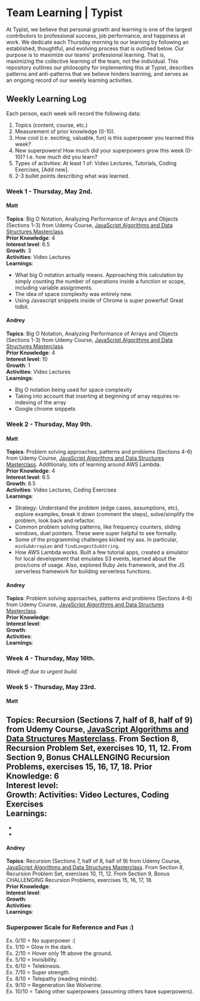 # Team Learning | Typist

At Typist, we believe that personal growth and learning is one of the largest contributors to professional success, job performance, and happiness at work. We dedicate each Thursday morning to our learning by following an established, thoughtful, and evolving process that is outlined below. Our purpose is to maximize our teams' professional learning. That is, maximizing the collective learning of the team, not the individual. This repository outlines our philosophy for implementing this at Typist, describes patterns and anti-patterns that we believe hinders learning, and serves as an ongoing record of our weekly learning activities. 

## Weekly Learning Log

Each person, each week will record the following data:

  1. Topics (content, course, etc.)  
  2. Measurement of prior knowledge (0-10).   
  3. How cool (i.e. exciting, valuable, fun) is this superpower you learned this week?  
  4. New superpowers! How much did your superpowers grow this week (0-10)? I.e. how much did you learn?   
  5. Types of activities: At least 1 of: Video Lectures, Tutorials, Coding Exercises, [Add new].  
  6. 2-3 bullet points describing what was learned.  
  
### Week 1 - Thursday, May 2nd.

#### Matt

**Topics**: Big O Notation, Analyzing Performance of Arrays and Objects (Sections 1-3) from Udemy Course, [JavaScript Algorithms and Data Structures Masterclass](https://www.udemy.com/js-algorithms-and-data-structures-masterclass/).  
**Prior Knowledge**: 4   
**Interest level**: 6.5  
**Growth**: 3   
**Activities**: Video Lectures   
**Learnings**:  
  - What big O notation actually means. Approaching this calculation by simply counting the number of operations inside a function or scope, including variable assignments. 
  - The idea of space complexity was entirely new. 
  - Using Javascript snippets inside of Chrome is super powerful! Great tidbit. 
  
#### Andrey

**Topics**: Big O Notation, Analyzing Performance of Arrays and Objects (Sections 1-3) from Udemy Course, [JavaScript Algorithms and Data Structures Masterclass](https://www.udemy.com/js-algorithms-and-data-structures-masterclass/).   
**Prior Knowledge**: 4  
**Interest level**: 10  
**Growth**: 1  
**Activities**: Video Lectures  
**Learnings**:  
  - Big O notation being used for space complexity
  - Taking into account that inserting at beginning of array requires re-indexing of the array
  - Google chrome snippets


### Week 2 - Thursday, May 9th.

#### Matt

**Topics**: Problem solving approaches, patterns and problems (Sections 4-6) from Udemy Course, [JavaScript Algorithms and Data Structures Masterclass](https://www.udemy.com/js-algorithms-and-data-structures-masterclass/). Additionaly, lots of learning around AWS Lambda.  
**Prior Knowledge**: 4   
**Interest level**: 6.5  
**Growth**: 8.5   
**Activities**: Video Lectures, Coding Exercises   
**Learnings**:  
  - Strategy: Understand the problem (edge cases, assumptions, etc), explore examples, break it down (comment the steps), solve/simplify the problem, look back and refactor.
  - Common problem solving patterns, like frequency counters, sliding windows, duel pointers. These were super helpful to see formally. 
  - Some of the programming challenges kicked my ass. In particular, `minSubArrayLen` and `findLongestSubString`.
  - How AWS Lambda works. Built a few tutorial apps, created a simulator for local development that emulates S3 events, learned about the pros/cons of usage. Also, explored Ruby Jets framework, and the JS serverless framework for building serverless functions.  
  
#### Andrey

**Topics**: Problem solving approaches, patterns and problems (Sections 4-6) from Udemy Course, [JavaScript Algorithms and Data Structures Masterclass](https://www.udemy.com/js-algorithms-and-data-structures-masterclass/).    
**Prior Knowledge**:     
**Interest level**:    
**Growth**:     
**Activities**:     
**Learnings**:   

### Week 4 - Thursday, May 16th.

*Week off due to urgent build.*

### Week 5 - Thursday, May 23rd.

#### Matt

**Topics**: Recursion (Sections 7, half of 8, half of 9) from Udemy Course, [JavaScript Algorithms and Data Structures Masterclass](https://www.udemy.com/js-algorithms-and-data-structures-masterclass/). From Section 8, Recursion Problem Set, exercises 10, 11, 12. From Section 9, Bonus CHALLENGING Recursion Problems, exercises 15, 16, 17, 18.
**Prior Knowledge**: 6   
**Interest level**:  
**Growth**: 
**Activities**: Video Lectures, Coding Exercises   
**Learnings**:  
  -  
  -  
  -  
  
#### Andrey

**Topics**: Recursion (Sections 7, half of 8, half of 9) from Udemy Course, [JavaScript Algorithms and Data Structures Masterclass](https://www.udemy.com/js-algorithms-and-data-structures-masterclass/). From Section 8, Recursion Problem Set, exercises 10, 11, 12. From Section 9, Bonus CHALLENGING Recursion Problems, exercises 15, 16, 17, 18.   
**Prior Knowledge**:     
**Interest level**:    
**Growth**:     
**Activities**:     
**Learnings**:   

  
### Superpower Scale for Reference and Fun :)
Ex. 0/10 = No superpower :(  
Ex. 1/10 = Glow in the dark.  
Ex. 2/10 = Hover only 1ft above the ground.  
Ex. 5/10 = Invisibility.  
Ex. 6/10 = Telekinesis.  
Ex. 7/10 = Super strength.   
Ex. 8/10 = Telepathy (reading minds).  
Ex. 9/10 = Regeneration like Wolverine.  
Ex. 10/10 = Taking other superpowers (assuming others have superpowers).  

